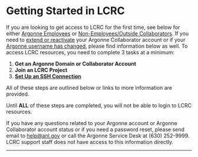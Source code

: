 # Getting Started in LCRC

If you are looking to get access to LCRC for the first time, see below for either [Argonne Employees](http://www.lcrc.anl.gov/for-users/getting-started/getting-an-account/#argonne) or [Non-Employees/Outside Collaborators](http://www.lcrc.anl.gov/for-users/getting-started/getting-an-account/#nonargonne). If you need to [extend or reactivate](http://www.lcrc.anl.gov/for-users/getting-started/getting-an-account/#reactivate) your Argonne Collaborator account or if your [Argonne username has changed](http://www.lcrc.anl.gov/for-users/getting-started/getting-an-account/#usernamechange), please find information below as well. To access LCRC resources, you need to complete 3 tasks at a minimum: 

1. **Get an Argonne Domain or Collaborator Account**
2. **Join an LCRC Project**
3. **[Set Up an SSH Connection](https://www.lcrc.anl.gov/for-users/getting-started/ssh/)** 

All of these steps are outlined below or links to more information are provided. 

Until **ALL** of these steps are completed, you will not be able to login to LCRC resources.

If you have any questions related to your Argonne account or Argonne Collaborator account status or if you need a password reset, please send email to [help@anl.gov](mailto:help@anl.gov) or call the Argonne Service Desk at (630) 252-9999. LCRC support staff does not have access to this information directly.

* * *
